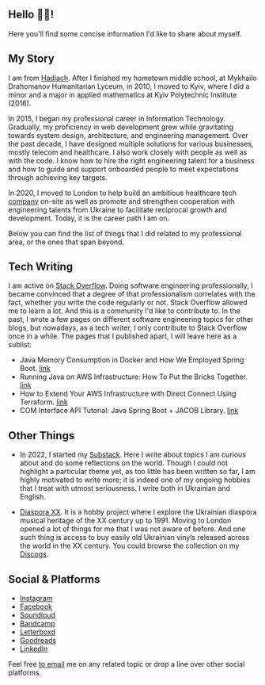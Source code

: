 ## Hello 👋🏻!

Here you'll find some concise information I'd like to share about myself.

## My Story

I am from [Hadiach](https://goo.gl/maps/FM6Pc3h8erwBUKUj7). After I finished my hometown middle school, at Mykhailo Drahomanov Humanitarian Lyceum, in 2010, I moved to Kyiv, where I did a minor and a major in applied mathematics at Kyiv Polytechnic Institute (2016).

In 2015, I began my professional career in Information Technology. Gradually, my proficiency in web development grew while gravitating towards system design, architecture, and engineering management. Over the past decade, I have designed multiple solutions for various businesses, mostly telecom and healthcare. I also work closely with people as well as with the code. I know how to hire the right engineering talent for a business and how to guide and support onboarded people to meet expectations through achieving key targets.

In 2020, I moved to London to help build an ambitious healthcare tech [company](https://cthesigns.co.uk) on-site as well as promote and strengthen cooperation with engineering talents from Ukraine to facilitate reciprocal growth and development. Today, it is the career path I am on.

Below you can find the list of things that I did related to my professional area, or the ones that span beyond.

## Tech Writing

I am active on [Stack Overflow](https://stackoverflow.com/users/2852528/serhii-povisenko). Doing software engineering professionally, I became convinced that a degree of that professionalism correlates with the fact, whether you write the code regularly or not. Stack Overflow allowed me to learn a lot. And this is a community I'd like to contribute to. In the past, I wrote a few pages on different software engineering topics for other blogs, but nowadays, as a tech writer, I only contribute to Stack Overflow once in a while. The pages that I published apart, I will leave here as a sublist:
  * Java Memory Consumption in Docker and How We Employed Spring Boot. [link](https://dzone.com/articles/how-to-decrease-jvm-memory-consumption-in-docker-u)
  * Running Java on AWS Infrastructure: How To Put the Bricks Together. [link](https://dzone.com/articles/architecture-for-your-startup-or-how-to-put-sticks)
  * How to Extend Your AWS Infrastructure with Direct Connect Using Terraform. [link](https://www.freecodecamp.org/news/how-to-extend-your-aws-infrastructure/)
  * COM Interface API Tutorial: Java Spring Boot + JACOB Library. [link](https://www.freecodecamp.org/news/interface-in-java-tutorial-how-to-call-the-com-interface-spring-boot-jacob-library/)

## Other Things

* In 2022, I started my [Substack](https://povisenko.substack.com). Here I write about topics I am curious about and do some reflections on the world. Though I could not highlight a particular theme yet, as too little has been written so far, I am highly motivated to write more; it is indeed one of my ongoing hobbies that I treat with utmost seriousness. I write both in Ukrainian and English. 

* [Diaspora XX](https://soundcloud.com/diasporaxx). It is a hobby project where I explore the Ukrainian diaspora musical heritage of the XX century up to 1991. Moving to London opened a lot of things for me that I was not aware of before. And one such thing is access to buy easily old Ukrainian vinyls released across the world in the XX century. You could browse the collection on my [Discogs](https://www.discogs.com/user/povisenko/collection).

## Social & Platforms
* [Instagram](https://www.instagram.com/povisenko) 
* [Facebook](https://www.facebook.com/spovisenko)
* [Soundloud](https://soundcloud.com/povisenko)
* [Bandcamp](https://bandcamp.com/povisenko)
* [Letterboxd](https://letterboxd.com/povisenko/)
* [Goodreads](https://www.goodreads.com/user/show/123456509-serhii-pov-senko)
* [LinkedIn](https://www.linkedin.com/in/povisenko/)

Feel free [to email](mailto:serhii.povisenko@icloud.com) me on any related topic or drop a line over other social platforms.

